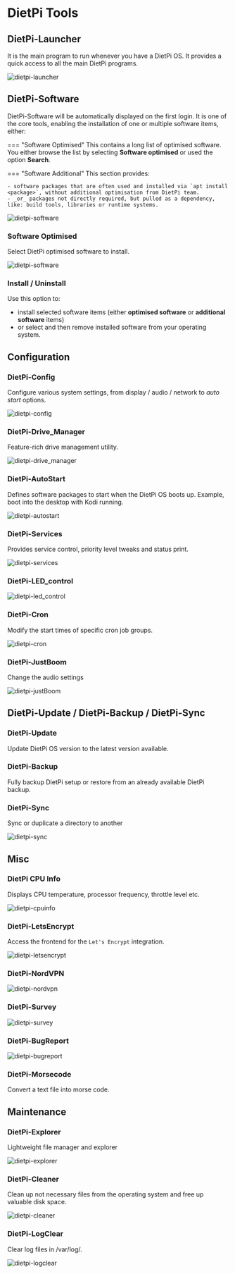 # DietPi Tools

## DietPi-Launcher

It is the main program to run whenever you have a DietPi OS. It provides a quick access to all the main DietPi programs.

![dietpi-launcher](assets/images/dietpi-launcher.jpg)

## DietPi-Software

DietPi-Software will be automatically displayed on the first login. It is one of the core tools, enabling the installation of one or multiple software items, either:

=== "Software Optimised"
    This contains a long list of optimised software. You either browse the list by selecting **Software optimised** or used the option **Search**.

=== "Software Additional"
    This section provides:

    - software packages that are often used and installed via `apt install <package>`, without additional optimisation from DietPi team.
    - _or_ packages not directly required, but pulled as a dependency, like: build tools, libraries or runtime systems.

![dietpi-software](assets/images/dietpi-software.jpg)

### Software Optimised

Select DietPi optimised software to install.

![dietpi-software](assets/images/dietpi-software-optimised.jpg)

### Install / Uninstall

Use this option to:

- install selected software items (either **optimised software** or **additional software** items)
- or select and then remove installed software from your operating system.

## Configuration

### DietPi-Config

Configure various system settings, from display / audio / network to _auto start_ options.  

![dietpi-config](assets/images/dietpi-config.jpg)

### DietPi-Drive_Manager

Feature-rich drive management utility.

![dietpi-drive_manager](assets/images/dietpi-drive-manager.jpg)

### DietPi-AutoStart

Defines software packages to start when the DietPi OS boots up. Example, boot into the desktop with Kodi running.

![dietpi-autostart](assets/images/dietpi-autostart.jpg)

### DietPi-Services

Provides service control, priority level tweaks and status print.

![dietpi-services](assets/images/dietpi-services.jpg)

### DietPi-LED_control

![dietpi-led_control](assets/images/dietpi-ledcontrol.jpg)

### DietPi-Cron

Modify the start times of specific cron job groups.

![dietpi-cron](assets/images/dietpi-cron.jpg)

### DietPi-JustBoom

Change the audio settings

![dietpi-justBoom](assets/images/dietpi-justboom.jpg)

## DietPi-Update / DietPi-Backup / DietPi-Sync

### DietPi-Update

Update DietPi OS version to the latest version available.

### DietPi-Backup

Fully backup DietPi setup or restore from an already available DietPi backup.

### DietPi-Sync

Sync or duplicate a directory to another

![dietpi-sync](assets/images/dietpi-sync.jpg)

## Misc

### DietPi CPU Info

Displays CPU temperature, processor frequency, throttle level etc.

![dietpi-cpuinfo](assets/images/dietpi-cpuinfo.jpg)

### DietPi-LetsEncrypt

Access the frontend for the `Let's Encrypt` integration.

![dietpi-letsencrypt](assets/images/dietpi-letsencrypt.jpg)

### DietPi-NordVPN

![dietpi-nordvpn](assets/images/dietpi-nordvpn.jpg)

### DietPi-Survey

![dietpi-survey](assets/images/dietpi-survey.jpg)

### DietPi-BugReport

![dietpi-bugreport](assets/images/dietpi-bugreport.jpg)

### DietPi-Morsecode

Convert a text file into morse code.

## Maintenance

### DietPi-Explorer

Lightweight file manager and explorer

![dietpi-explorer](assets/images/dietpi-explorer.jpg)

### DietPi-Cleaner

Clean up not necessary files from the operating system and free up valuable disk space.

![dietpi-cleaner](assets/images/dietpi-cleaner.jpg)

### DietPi-LogClear

Clear log files in /var/log/.

![dietpi-logclear](assets/images/dietpi-logclear.jpg)
